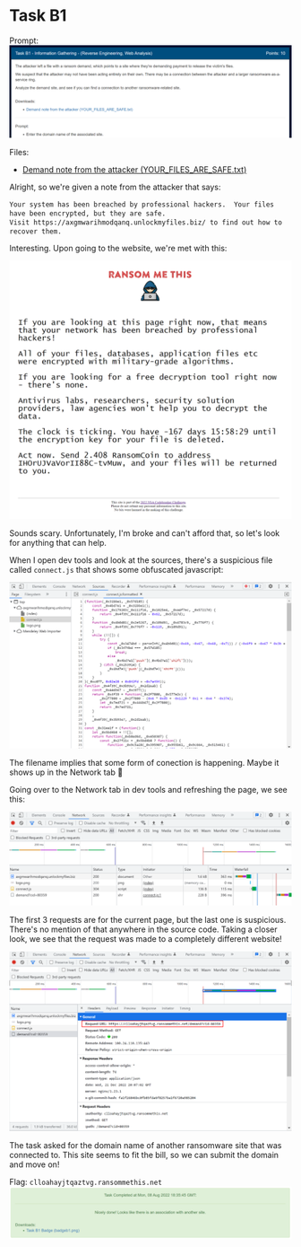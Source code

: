 # Task B1

Prompt:
![](../img/prompts/task_b1.png)

Files:

- [Demand note from the attacker (YOUR_FILES_ARE_SAFE.txt)](../orig_files/b1/YOUR_FILES_ARE_SAFE.txt)

Alright, so we're given a note from the attacker that says:
```
Your system has been breached by professional hackers.  Your files have been encrypted, but they are safe.
Visit https://axgmwarihmodqanq.unlockmyfiles.biz/ to find out how to recover them.
```

Interesting. Upon going to the website, we're met with this:

![](../img/b1/base_site.png)

Sounds scary. Unfortunately, I'm broke and can't afford that, so let's look for anything that can help.

When I open dev tools and look at the sources, there's a suspicious file called `connect.js` that shows some obfuscated javascript:

![](../img/b1/weird_js.png)

The filename implies that some form of conection is happening. Maybe it shows up in the Network tab 🤔

Going over to the Network tab in dev tools and refreshing the page, we see this:

![](../img/b1/network_requests.png)

The first 3 requests are for the current page, but the last one is suspicious. There's no mention of that anywhere in the source code. Taking a closer look, we see that the request was made to a completely different website!

![](../img/b1/network_requests_2.png)

The task asked for the domain name of another ransomware site that was connected to. This site seems to fit the bill, so we can submit the domain and move on!

Flag: `clloahayjtqaztvg.ransommethis.net`
![](../img/submissions/task_b1_solve.png)